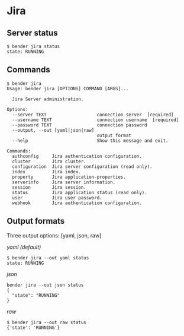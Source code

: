 # Jira

## Server status

```shell
$ bender jira status           
state: RUNNING
```

## Commands

```shell
$ bender jira
Usage: bender jira [OPTIONS] COMMAND [ARGS]...

  Jira Server administration.

Options:
  --server TEXT                   connection server  [required]
  --username TEXT                 connection username  [required]
  --password TEXT                 connection password
  --output, --out [yaml|json|raw]
                                  output format
  --help                          Show this message and exit.

Commands:
  authconfig     Jira authentication configuration.
  cluster        Jira cluster.
  configuration  Jira server configuration (read only).
  index          Jira index.
  property       Jira application-properties.
  serverinfo     Jira server information.
  session        Jira session.
  status         Jira application status (read only).
  user           Jira user password.
  webhook        Jira authentication configuration.

```

## Output formats

Three output options: [yaml, json, raw]

_yaml (default)_

```shell
$ bender jira --out yaml status
state: RUNNING
```

_json_

```shell
bender jira --out json status
{
  "state": "RUNNING"
}
```

_raw_

```shell
$ bender jira --out raw status 
{'state': 'RUNNING'}
```

